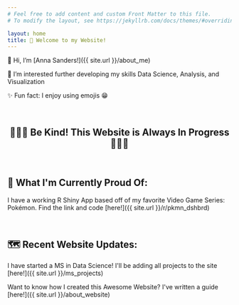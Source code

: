 ```yaml
---
# Feel free to add content and custom Front Matter to this file.
# To modify the layout, see https://jekyllrb.com/docs/themes/#overriding-theme-defaults

layout: home
title: 🦕 Welcome to my Website!
---
```


👋 Hi, I’m [Anna Sanders!]({{ site.url }}/about_me)

🌱 I’m interested further developing my skills Data Science, Analysis, and Visualization

✨ Fun fact: I enjoy using emojis 😁

<br>

<h2 style="text-align:center;"> 🐢🐢🐢 Be Kind! This Website is Always In Progress 🐢🐢🐢 </h2>

<br>

## 🐉 What I'm Currently Proud Of: 

I have a working R Shiny App based off of my favorite Video Game Series: Pokémon. Find the link and code [here!]({{ site.url }}/r/pkmn_dshbrd)

<br>

## 🗺 Recent Website Updates: 

I have started a MS in Data Science! I'll be adding all projects to the site [here!]({{ site.url }}/ms_projects)

Want to know how I created this Awesome Website? I've written a guide [here!]({{ site.url }}/about_website)
